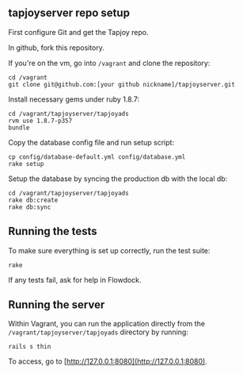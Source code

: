 tapjoyserver repo setup
-----------------------

First configure Git and get the Tapjoy repo.

In github, fork this repository.

If you're on the vm, go into `/vagrant` and clone the repository:

```
cd /vagrant
git clone git@github.com:[your github nickname]/tapjoyserver.git
```

Install necessary gems under ruby 1.8.7:

```
cd /vagrant/tapjoyserver/tapjoyads
rvm use 1.8.7-p357
bundle
```

Copy the database config file and run setup script:

```
cp config/database-default.yml config/database.yml
rake setup
```

Setup the database by syncing the production db with the local db:

```
cd /vagrant/tapjoyserver/tapjoyads
rake db:create
rake db:sync
```

Running the tests
-----------------

To make sure everything is set up correctly, run the test suite:

```
rake
```

If any tests fail, ask for help in Flowdock.

Running the server
------------------

Within Vagrant, you can run the application directly from the `/vagrant/tapjoyserver/tapjoyads` directory by running:

```
rails s thin
```

To access, go to [http://127.0.0.1:8080](http://127.0.0.1:8080).
